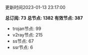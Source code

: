 更新时间2023-01-13 23:17:00

**总订阅: 73**
**总节点: 1382**
**有效节点: 387**
- trojan节点: 99
- v2ray节点: 215
- ss节点: 67
- ssr节点: 6

